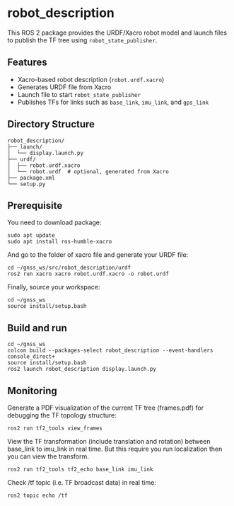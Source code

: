 # robot_description

This ROS 2 package provides the URDF/Xacro robot model and launch files to publish the TF tree using `robot_state_publisher`.

## Features

- Xacro-based robot description (`robot.urdf.xacro`)
- Generates URDF file from Xacro
- Launch file to start `robot_state_publisher`
- Publishes TFs for links such as `base_link`, `imu_link`, and `gps_link`


## Directory Structure
```
robot_description/
├── launch/
│  └── display.launch.py
├── urdf/
│  ├── robot.urdf.xacro
│  └── robot.urdf  # optional, generated from Xacro
├── package.xml
└── setup.py
```

## Prerequisite

You need to download package:
```
sudo apt update
sudo apt install ros-humble-xacro
```
 And go to the folder of xacro file and generate your URDF file:

```
cd ~/gnss_ws/src/robot_description/urdf
ros2 run xacro xacro robot.urdf.xacro -o robot.urdf
```

 Finally, source your workspace:
 ```
cd ~/gnss_ws
source install/setup.bash
```

## Build and run

```
cd ~/gnss_ws
colcon build --packages-select robot_description --event-handlers console_direct+
source install/setup.bash
ros2 launch robot_description display.launch.py
```

## Monitoring

Generate a PDF visualization of the current TF tree (frames.pdf) for debugging the TF topology structure:
```
ros2 run tf2_tools view_frames
```

View the TF transformation (include translation and rotation) between base_link to imu_link in real time. But this require you run localization then you can view the transform.
```
ros2 run tf2_tools tf2_echo base_link imu_link
```

Check /tf topic (i.e. TF broadcast data) in real time:
```
ros2 topic echo /tf
```

